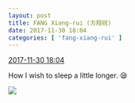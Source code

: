 ```yaml
---
layout: post
title: FANG Xiang-rui (方翔锐)
date: 2017-11-30 18:04
categories: [ 'fang-xiang-rui' ]
---
```


<div class="weibo-info">
  <a href="https://weibo.com/6117583008/Fxv8X2Cem">2017-11-30 18:04</a>
</div>

How I wish to sleep a little longer. :sleepy:

<!-- more -->

<a href="https://wx1.sinaimg.cn/mw690/006G0KNGgy1fm09o7gejpj30qo0qoq63.jpg">
  <img class="weibo-pic-preview" src="//wx1.sinaimg.cn/orj360/006G0KNGgy1fm09o7gejpj30qo0qoq63.jpg" />
</a>
